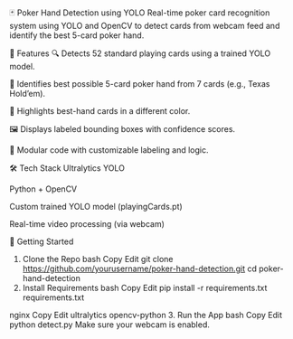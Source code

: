 🃏 Poker Hand Detection using YOLO
Real-time poker card recognition system using YOLO and OpenCV to detect cards from webcam feed and identify the best 5-card poker hand.

🧠 Features
🔍 Detects 52 standard playing cards using a trained YOLO model.

🧮 Identifies best possible 5-card poker hand from 7 cards (e.g., Texas Hold’em).

🎨 Highlights best-hand cards in a different color.

🖼 Displays labeled bounding boxes with confidence scores.

🧠 Modular code with customizable labeling and logic.

🛠️ Tech Stack
Ultralytics YOLO

Python + OpenCV

Custom trained YOLO model (playingCards.pt)

Real-time video processing (via webcam)

🚀 Getting Started
1. Clone the Repo
bash
Copy
Edit
git clone https://github.com/yourusername/poker-hand-detection.git
cd poker-hand-detection
2. Install Requirements
bash
Copy
Edit
pip install -r requirements.txt
requirements.txt

nginx
Copy
Edit
ultralytics
opencv-python
3. Run the App
bash
Copy
Edit
python detect.py
Make sure your webcam is enabled.
